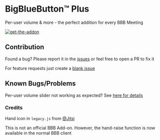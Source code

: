 # BigBlueButton™ Plus
Per-user volume & more  - the perfect addition for every BBB Meeting

<a href="https://addons.mozilla.org/firefox/addon/bigbluebuttonplus/?utm_source=gh&utm_medium=readme&utm_campaign=ad">![get-the-addon](https://github.com/Jo0001/BigBlueButtonPlus/assets/47455182/599d868a-f3ad-4575-bc3d-ba2c7a02b5ea)</a>


## Contribution
Found a bug? Please report it in the [issues](https://github.com/Jo0001/BigBlueButtonPlus/issues/new?assignees=&labels=&projects=&template=bug_report.md)
or feel free to open a PR to fix it

For feature requests just create a [blank issue](https://github.com/Jo0001/BigBlueButtonPlus/issues/new)

## Known Bugs/Problems
Per-user volume slider not working as expected? See [here for details](https://github.com/Jo0001/BigBlueButtonPlus/issues/11#issuecomment-1024374849)

### Credits
Hand icon in `legacy.js` from [@Jitsi](https://github.com/jitsi/jitsi-meet)

This is not an official BBB Add-on. However, the hand-raise function is now available in the normal BBB client
